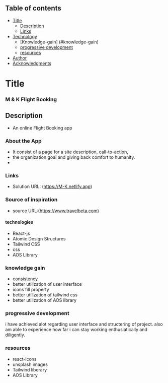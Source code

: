 ## Table of contents

- [Title](#title)
  - [Description](#Description)
  - [Links](#links)
- [Technology](#Technology)
  - [Knowledge-gain] (#knowledge-gain)
  - [progressive development](#progressive-development)
  - [ resources](#resources)
- [Author](#author)
- [Acknowledgments](#acknowledgments)

# Title

### M & K Flight Booking

## Description

- An online Flight Booking app

### About the App

- It consist of a page for a site description, call-to-action,
- the organization goal and giving back comfort to humanity.
-

### Links

- Solution URL: (https://M-K.netlify.app)

### Source of inspiration

- source URL:(https://www.travelbeta.com)

#### technologies

- React-js
- Atomic Design Structures
- Tailwind CSS
- css
- AOS Library

### knowledge gain

- consistency
- better utilization of user interface
- icons fill property
- better utilization of tailwind css
- better utilization of AOS library

### progressive development

i have achieved alot regarding user interface and structering of project.
also am able to experience how far i can stay working enthusiatically and diligently.

### resources

- react-icons
- unsplash images
- Tailwind liberary
- AOS Library
